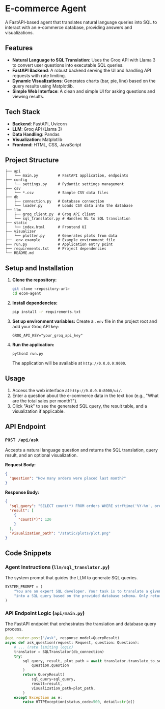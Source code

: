 # E-commerce Agent

A FastAPI-based agent that translates natural language queries into SQL to interact with an e-commerce database, providing answers and visualizations.

## Features

*   **Natural Language to SQL Translation**: Uses the Groq API with Llama 3 to convert user questions into executable SQL queries.
*   **FastAPI Backend**: A robust backend serving the UI and handling API requests with rate limiting.
*   **Dynamic Visualizations**: Generates charts (bar, pie, line) based on the query results using Matplotlib.
*   **Simple Web Interface**: A clean and simple UI for asking questions and viewing results.

## Tech Stack

*   **Backend**: FastAPI, Uvicorn
*   **LLM**: Groq API (Llama 3)
*   **Data Handling**: Pandas
*   **Visualization**: Matplotlib
*   **Frontend**: HTML, CSS, JavaScript

## Project Structure

```
├── api
│   └── main.py         # FastAPI application, endpoints
├── config
│   └── settings.py     # Pydantic settings management
├── csv
│   └── *.csv           # Sample CSV data files
├── db
│   ├── connection.py   # Database connection
│   └── loader.py       # Loads CSV data into the database
├── llm
│   ├── groq_client.py  # Groq API client
│   └── sql_translator.py # Handles NL to SQL translation
├── static
│   └── index.html      # Frontend UI
├── visualizer
│   └── plotter.py      # Generates plots from data
├── .env.example        # Example environment file
├── run.py              # Application entry point
├── requirements.txt    # Project dependencies
└── README.md
```

## Setup and Installation

1.  **Clone the repository:**
    ```bash
    git clone <repository-url>
    cd ecom-agent
    ```

2.  **Install dependencies:**
    ```bash
    pip install -r requirements.txt
    ```

3.  **Set up environment variables:**
    Create a `.env` file in the project root and add your Groq API key:
    ```
    GROQ_API_KEY="your_groq_api_key"
    ```

4.  **Run the application:**
    ```bash
    python3 run.py
    ```
    The application will be available at `http://0.0.0.0:8000`.

## Usage

1.  Access the web interface at `http://0.0.0.0:8000/ui/`.
2.  Enter a question about the e-commerce data in the text box (e.g., "What are the total sales per month?").
3.  Click "Ask" to see the generated SQL query, the result table, and a visualization if applicable.

## API Endpoint

### `POST /api/ask`

Accepts a natural language question and returns the SQL translation, query result, and an optional visualization.

**Request Body:**

```json
{
  "question": "How many orders were placed last month?"
}
```

**Response Body:**

```json
{
  "sql_query": "SELECT count(*) FROM orders WHERE strftime('%Y-%m', order_date) = strftime('%Y-%m', 'now', '-1 month');",
  "result": [
    {
      "count(*)": 120
    }
  ],
  "visualization_path": "/static/plots/plot.png"
}
```

## Code Snippets

### Agent Instructions (`llm/sql_translator.py`)

The system prompt that guides the LLM to generate SQL queries.

```python
SYSTEM_PROMPT = (
    "You are an expert SQL developer. Your task is to translate a given natural language question "
    "into a SQL query based on the provided database schema. Only return the SQL query, with no additional text or explanations."
)
```

### API Endpoint Logic (`api/main.py`)

The FastAPI endpoint that orchestrates the translation and database query process.

```python
@api_router.post("/ask", response_model=QueryResult)
async def ask_question(request: Request, question: Question):
    # ... (rate limiting logic)
    translator = SQLTranslator(db_connection)
    try:
        sql_query, result, plot_path = await translator.translate_to_sql_and_execute(
            question.question
        )
        return QueryResult(
            sql_query=sql_query,
            result=result,
            visualization_path=plot_path,
        )
    except Exception as e:
        raise HTTPException(status_code=500, detail=str(e))
```